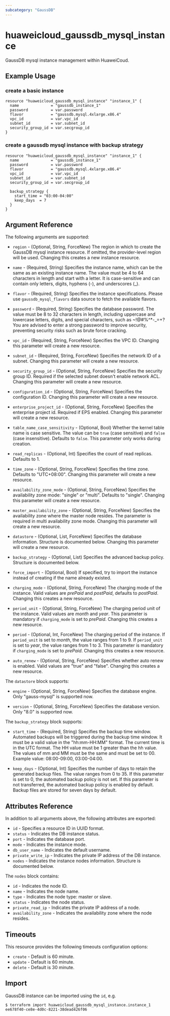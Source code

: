 ```yaml
---
subcategory: "GaussDB"
---
```


# huaweicloud\_gaussdb\_mysql\_instance

GaussDB mysql instance management within HuaweiCoud.

## Example Usage

### create a basic instance

```hcl
resource "huaweicloud_gaussdb_mysql_instance" "instance_1" {
  name              = "gaussdb_instance_1"
  password          = var.password
  flavor            = "gaussdb.mysql.4xlarge.x86.4"
  vpc_id            = var.vpc_id
  subnet_id         = var.subnet_id
  security_group_id = var.secgroup_id
}
```

### create a gaussdb mysql instance with backup strategy

```hcl
resource "huaweicloud_gaussdb_mysql_instance" "instance_1" {
  name              = "gaussdb_instance_1"
  password          = var.password
  flavor            = "gaussdb.mysql.4xlarge.x86.4"
  vpc_id            = var.vpc_id
  subnet_id         = var.subnet_id
  security_group_id = var.secgroup_id

  backup_strategy {
    start_time = "03:00-04:00"
    keep_days  = 7
  }
}
```

## Argument Reference

The following arguments are supported:

* `region` - (Optional, String, ForceNew) The region in which to create the GaussDB mysql instance resource. If omitted, the provider-level region will be used. Changing this creates a new instance resource.

* `name` - (Required, String) Specifies the instance name, which can be the same
  as an existing instance name. The value must be 4 to 64 characters in
  length and start with a letter. It is case-sensitive and can contain
  only letters, digits, hyphens (-), and underscores (_).

* `flavor` - (Required, String) Specifies the instance specifications. Please use
  `gaussdb_mysql_flavors` data source to fetch the available flavors.

* `password` - (Required, String) Specifies the database password. The value must be 8 to 32 characters
  in length, including uppercase and lowercase letters, digits, and special characters,
  such as ~!@#%^*-_=+? You are advised to enter a strong password to improve security, preventing
  security risks such as brute force cracking.

* `vpc_id` -  (Required, String, ForceNew) Specifies the VPC ID.
  Changing this parameter will create a new resource.

* `subnet_id` - (Required, String, ForceNew) Specifies the network ID of a subnet.
  Changing this parameter will create a new resource.

* `security_group_id` - (Optional, String, ForceNew) Specifies the security group ID. Required if the selected subnet doesn't enable network ACL.
  Changing this parameter will create a new resource.

* `configuration_id` - (Optional, String, ForceNew) Specifies the configuration ID.
  Changing this parameter will create a new resource.

* `enterprise_project_id` - (Optional, String, ForceNew) Specifies the enterprise project id. Required if EPS enabled.
  Changing this parameter will create a new resource.

* `table_name_case_sensitivity` - (Optional, Bool) Whether the kernel table name is case sensitive. 
  The value can be `true` (case sensitive) and `false` (case insensitive). Defaults to `false`. 
  This parameter only works during creation.

* `read_replicas` - (Optional, Int) Specifies the count of read replicas. Defaults to 1.

* `time_zone` - (Optional, String, ForceNew) Specifies the time zone. Defaults to "UTC+08:00".
  Changing this parameter will create a new resource.

* `availability_zone_mode` - (Optional, String, ForceNew) Specifies the availability zone mode: "single" or "multi".
  Defaults to "single". Changing this parameter will create a new resource.

* `master_availability_zone` - (Optional, String, ForceNew) Specifies the availability zone where the master node resides.
  The parameter is required in multi availability zone mode. Changing this parameter will create a new resource.

* `datastore` - (Optional, List, ForceNew) Specifies the database information. Structure is documented below.
  Changing this parameter will create a new resource.

* `backup_strategy` - (Optional, List) Specifies the advanced backup policy. Structure is documented below.

* `force_import` - (Optional, Bool) If specified, try to import the instance instead of creating if the name already existed.

* `charging_mode` - (Optional, String, ForceNew) The charging mode of the instance.
  Valid values are *prePaid* and *postPaid*, defaults to *postPaid*.
  Changing this creates a new resource.

* `period_unit` - (Optional, String, ForceNew) The charging period unit of the instance.
  Valid values are *month* and *year*. This parameter is mandatory if `charging_mode` is set to *prePaid*.
  Changing this creates a new resource.

* `period` - (Optional, Int, ForceNew) The charging period of the instance.
  If `period_unit` is set to *month*, the value ranges from 1 to 9.
  If `period_unit` is set to *year*, the value ranges from 1 to 3.
  This parameter is mandatory if `charging_mode` is set to *prePaid*. Changing this creates a new resource.

* `auto_renew` - (Optional, String, ForceNew) Specifies whether auto renew is enabled.
  Valid values are "true" and "false". Changing this creates a new resource.

The `datastore` block supports:

* `engine` - (Optional, String, ForceNew) Specifies the database engine. Only "gauss-mysql" is supported now.

* `version` - (Optional, String, ForceNew) Specifies the database version. Only "8.0" is supported now.


The `backup_strategy` block supports:

* `start_time` - (Required, String) Specifies the backup time window. Automated backups
  will be triggered during the backup time window. It must be a valid value in
  the "hh:mm-HH:MM" format. The current time is in the UTC format.
  The HH value must be 1 greater than the hh value. The values of mm and MM
  must be the same and must be set to 00. Example value: 08:00-09:00, 03:00-04:00.
  
* `keep_days` - (Optional, Int) Specifies the number of days to retain the generated
   backup files. The value ranges from 0 to 35.
   If this parameter is set to 0, the automated backup policy is not set.
   If this parameter is not transferred, the automated backup policy is enabled by default.
   Backup files are stored for seven days by default.

## Attributes Reference

In addition to all arguments above, the following attributes are exported:

* `id` - Specifies a resource ID in UUID format.
* `status` - Indicates the DB instance status.
* `port` - Indicates the database port.
* `mode` - Indicates the instance mode.
* `db_user_name` - Indicates the default username.
* `private_write_ip` - Indicates the private IP address of the DB instance.
* `nodes` - Indicates the instance nodes information. Structure is documented below.

The `nodes` block contains:

- `id` - Indicates the node ID.
- `name` - Indicates the node name.
- `type` - Indicates the node type: master or slave.
- `status` - Indicates the node status.
- `private_read_ip` - Indicates the private IP address of a node.
- `availability_zone` - Indicates the availability zone where the node resides.

## Timeouts
This resource provides the following timeouts configuration options:
- `create` - Default is 60 minute.
- `update` - Default is 60 minute.
- `delete` - Default is 30 minute.

## Import

GaussDB instance can be imported using the `id`, e.g.

```
$ terraform import huaweicloud_gaussdb_mysql_instance.instance_1 ee678f40-ce8e-4d0c-8221-38dead426f06
```
